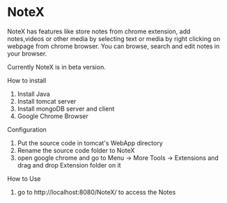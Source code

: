 # NoteX

NoteX has features like store notes from chrome extension, add notes,videos or other media by selecting text or media by right clicking on webpage from chrome browser. You can browse, search and edit notes in your browser.

Currently NoteX is in beta version.

How to install

1) Install Java
2) Install tomcat server
3) Install mongoDB server and client
4) Google Chrome Browser

Configuration
1) Put the source code in tomcat's WebApp directory
2) Rename the source code folder to NoteX
3) open google chrome and go to Menu -> More Tools -> Extensions and drag and drop Extension folder on it

How to Use

1) go to http://localhost:8080/NoteX/ to access the Notes

